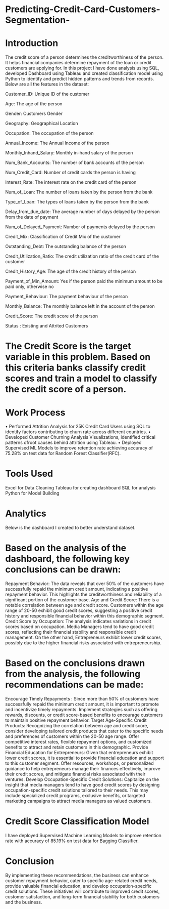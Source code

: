 # Predicting-Credit-Card-Customers-Segmentation-

# Introduction
The credit score of a person determines the creditworthiness of the person. It helps financial companies determine repayment of the loan or credit customers are applying for. In this project I have done analysis using SQL, developed Dashboard using Tableau and created classification model using Python to identify and predict hidden patterns and trends from records.
Below are all the features in the dataset:

Customer_ID: Unique ID of the customer

Age: The age of the person

Gender: Customers Gender

Geography: Geographical Location

Occupation: The occupation of the person

Annual_Income: The Annual Income of the person

Monthly_Inhand_Salary: Monthly in-hand salary of the person

Num_Bank_Accounts: The number of bank accounts of the person

Num_Credit_Card: Number of credit cards the person is having

Interest_Rate: The interest rate on the credit card of the person

Num_of_Loan: The number of loans taken by the person from the bank

Type_of_Loan: The types of loans taken by the person from the bank

Delay_from_due_date: The average number of days delayed by the person from the date of payment

Num_of_Delayed_Payment: Number of payments delayed by the person

Credit_Mix: Classification of Credit Mix of the customer

Outstanding_Debt: The outstanding balance of the person

Credit_Utilization_Ratio: The credit utilization ratio of the credit card of the customer

Credit_History_Age: The age of the credit history of the person

Payment_of_Min_Amount: Yes if the person paid the minimum amount to be paid only, otherwise no

Payment_Behaviour: The payment behaviour of the person

Monthly_Balance: The monthly balance left in the account of the person

Credit_Score: The credit score of the person

Status : Existing and Attrited Customers

# The Credit Score is the target variable in this problem. Based on this criteria banks classify credit scores and train a model to classify the credit score of a person.

# Work Process
• Performed Attrition Analysis for 25K Credit Card Users using SQL to identify factors contributing to churn rate across different countries. • Developed Customer Churning Analysis Visualizations, identified critical patterns ofroot causes behind attrition using Tableau. • Deployed Supervised ML Models to improve retention rate achieving accuracy of 75.28% on test data for Random Forest Classifier(RFC).

# Tools Used
Excel for Data Cleaning
Tableau for creating dashboard
SQL for analysis
Python for Model Building

# Analytics
Below is the dashboard I created to better understand dataset.


# Based on the analysis of the dashboard, the following key conclusions can be drawn:

Repayment Behavior: The data reveals that over 50% of the customers have successfully repaid the minimum credit amount, indicating a positive repayment behavior. This highlights the creditworthiness and reliability of a significant portion of the customer base.
Age and Credit Score: There is a notable correlation between age and credit score. Customers within the age range of 20-50 exhibit good credit scores, suggesting a positive credit history and responsible financial behavior within this demographic segment.
Credit Score by Occupation: The analysis indicates variations in credit scores based on occupation. Media Managers tend to have good credit scores, reflecting their financial stability and responsible credit management. On the other hand, Entrepreneurs exhibit lower credit scores, possibly due to the higher financial risks associated with entrepreneurship.

# Based on the conclusions drawn from the analysis, the following recommendations can be made:

Encourage Timely Repayments :  Since more than 50% of customers have successfully repaid the minimum credit amount, it is important to promote and incentivize timely repayments. Implement strategies such as offering rewards, discounts, or credit score-based benefits to encourage customers to maintain positive repayment behavior.
Target Age-Specific Credit Products: Recognizing the correlation between age and credit score, consider developing tailored credit products that cater to the specific needs and preferences of customers within the 20-50 age range. Offer competitive interest rates, flexible repayment options, and customized benefits to attract and retain customers in this demographic.
Provide Financial Education for Entrepreneurs: Given that entrepreneurs exhibit lower credit scores, it is essential to provide financial education and support to this customer segment. Offer resources, workshops, or personalized guidance to help entrepreneurs manage their finances effectively, improve their credit scores, and mitigate financial risks associated with their ventures.
Develop Occupation-Specific Credit Solutions: Capitalize on the insight that media managers tend to have good credit scores by designing occupation-specific credit solutions tailored to their needs. This may include specialized credit programs, exclusive benefits, or targeted marketing campaigns to attract media managers as valued customers.

# Credit Score Classification Model
I have deployed Supervised Machine Learning Models to improve retention rate with accuracy of 85.19% on test data for Bagging Classifier.

# Conclusion
By implementing these recommendations, the business can enhance customer repayment behavior, cater to specific age-related credit needs, provide valuable financial education, and develop occupation-specific credit solutions. These initiatives will contribute to improved credit scores, customer satisfaction, and long-term financial stability for both customers and the business.
